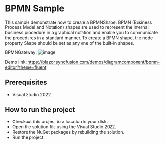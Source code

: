 # BPMN Sample

This sample demonstrate how to create a BPMNShape. BPMN (Business Process Model and Notation) shapes are used to represent the internal business procedure in a graphical notation and enable you to communicate the procedures in a standard manner. To create a BPMN shape, the node property Shape should be set as any one of the built-in shapes.

BPMNGateway:
![image](https://user-images.githubusercontent.com/77827252/215400057-9be964ae-4186-4432-a03e-c9bdaec2e11f.png)

Demo link:
https://blazor.syncfusion.com/demos/diagramcomponent/bpmn-editor?theme=fluent

## Prerequisites

* Visual Studio 2022

## How to run the project

* Checkout this project to a location in your disk.
* Open the solution file using the Visual Studio 2022.
* Restore the NuGet packages by rebuilding the solution.
* Run the project.
